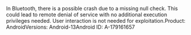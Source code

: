 In Bluetooth, there is a possible crash due to a missing null check. This could lead to remote denial of service with no additional execution privileges needed. User interaction is not needed for exploitation.Product: AndroidVersions: Android-13Android ID: A-179161657